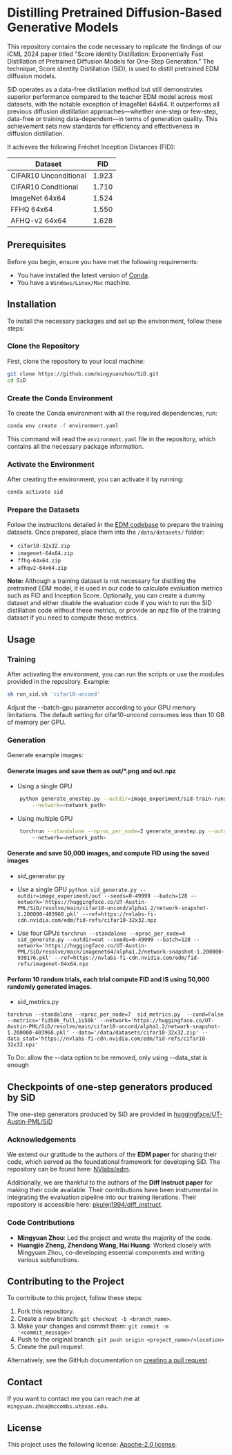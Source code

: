 # Distilling Pretrained Diffusion-Based Generative Models

This repository contains the code necessary to replicate the findings of our ICML 2024 paper titled "Score identity Distillation: Exponentially Fast Distillation of Pretrained Diffusion Models for One-Step Generation." The technique, Score identity Distillation (SiD), is used to distill pretrained EDM diffusion models.

SiD operates as a data-free distillation method but still demonstrates superior performance compared to the teacher EDM model across most datasets, with the notable exception of ImageNet 64x64. It outperforms all previous diffusion distillation approaches—whether one-step or few-step, data-free or training data-dependent—in terms of generation quality. This achievement sets new standards for efficiency and effectiveness in diffusion distillation.

It achieves the following Fréchet Inception Distances (FID):

| Dataset              | FID   |
|----------------------|-------|
| CIFAR10 Unconditional| 1.923 |
| CIFAR10 Conditional  | 1.710 |
| ImageNet 64x64       | 1.524 |
| FFHQ 64x64           | 1.550 |
| AFHQ-v2 64x64        | 1.628 |


## Prerequisites

Before you begin, ensure you have met the following requirements:
* You have installed the latest version of [Conda](https://docs.conda.io/projects/conda/en/latest/user-guide/install/index.html).
* You have a `Windows/Linux/Mac` machine.

## Installation

To install the necessary packages and set up the environment, follow these steps:

### Clone the Repository

First, clone the repository to your local machine:

```bash
git clone https://github.com/mingyuanzhou/SiD.git
cd SiD
```

### Create the Conda Environment

To create the Conda environment with all the required dependencies, run:

```bash
conda env create -f environment.yaml
```

This command will read the `environment.yaml` file in the repository, which contains all the necessary package information.

### Activate the Environment

After creating the environment, you can activate it by running:

```bash
conda activate sid
```

### Prepare the Datasets

Follow the instructions detailed in the [EDM codebase](https://github.com/NVlabs/edm/tree/main?tab=readme-ov-file#preparing-datasets) to prepare the training datasets. Once prepared, place them into the `/data/datasets/` folder:

- `cifar10-32x32.zip`
- `imagenet-64x64.zip`
- `ffhq-64x64.zip`
- `afhqv2-64x64.zip`

**Note:** Although a training dataset is not necessary for distilling the pretrained EDM model, it is used in our code to calculate evaluation metrics such as FID and Inception Score. Optionally, you can create a dummy dataset and either disable the evaluation code if you wish to run the SID distillation code without these metrics, or provide an npz file of the training dataset if you need to compute these metrics.

## Usage


### Training
After activating the environment, you can run the scripts or use the modules provided in the repository. Example:

```bash
sh run_sid.sh 'cifar10-uncond'
```

Adjust the --batch-gpu parameter according to your GPU memory limitations. The default setting for cifar10-uncond consumes less than 10 GB of memory per GPU.

### Generation

Generate example images:

#### Generate images and save them as out/*.png and out.npz

- Using a single GPU
```bash
    python generate_onestep.py --outdir=image_experiment/sid-train-runs/out --seeds=0-63 --batch=64 \
        --network=<network_path>
```
- Using multiple GPU
```bash
    torchrun --standalone --nproc_per_node=2 generate_onestep.py --outdir=image_experiment/sid-train-runs/out --seeds=0-999 --batch=64 \\
        --network=<network_path>
```
#### Generate and save 50,000 images, and compute FID using the saved images
- sid_generator.py

- Use a single GPU
```python sid_generate.py --outdir=image_experiment/out --seeds=0-49999 --batch=128 --network='https://huggingface.co/UT-Austin-PML/SiD/resolve/main/cifar10-uncond/alpha1.2/network-snapshot-1.200000-403968.pkl' --ref=https://nvlabs-fi-cdn.nvidia.com/edm/fid-refs/cifar10-32x32.npz ```

- Use four GPUs
```torchrun --standalone --nproc_per_node=4 sid_generate.py --outdir=out --seeds=0-49999 --batch=128 --network='https://huggingface.co/UT-Austin-PML/SiD/resolve/main/imagenet64/alpha1.2/network-snapshot-1.200000-939176.pkl' --ref=https://nvlabs-fi-cdn.nvidia.com/edm/fid-refs/imagenet-64x64.npz```

#### Perform 10 random trials, each trial compute FID and IS using 50,000 randomly generated images. 
- sid_metrics.py

```torchrun --standalone --nproc_per_node=7  sid_metrics.py  --cond=False --metrics='fid50k_full,is50k' --network='https://huggingface.co/UT-Austin-PML/SiD/resolve/main/cifar10-uncond/alpha1.2/network-snapshot-1.200000-403968.pkl' --data='/data/datasets/cifar10-32x32.zip' --data_stat='https://nvlabs-fi-cdn.nvidia.com/edm/fid-refs/cifar10-32x32.npz'```

To Do:
allow the --data option to be removed, only using --data_stat is enough

## Checkpoints of one-step generators produced by SiD

The one-step generators produced by SiD are provided in [huggingface/UT-Austin-PML/SiD](https://huggingface.co/UT-Austin-PML/SiD/tree/main)


### Acknowledgements

We extend our gratitude to the authors of the **EDM paper** for sharing their code, which served as the foundational framework for developing SiD. The repository can be found here: [NVlabs/edm](https://github.com/NVlabs/edm).

Additionally, we are thankful to the authors of the **Diff Instruct paper** for making their code available. Their contributions have been instrumental in integrating the evaluation pipeline into our training iterations. Their repository is accessible here: [pkulwj1994/diff_instruct](https://github.com/pkulwj1994/diff_instruct).



### Code Contributions
- **Mingyuan Zhou**: Led the project and wrote the majority of the code.
- **Huangjie Zheng, Zhendong Wang, Hai Huang**: Worked closely with Mingyuan Zhou, co-developing essential components and writing various subfunctions.


## Contributing to the Project

To contribute to this project, follow these steps:

1. Fork this repository.
2. Create a new branch: `git checkout -b <branch_name>`.
3. Make your changes and commit them: `git commit -m '<commit_message>'`
4. Push to the original branch: `git push origin <project_name>/<location>`
5. Create the pull request.

Alternatively, see the GitHub documentation on [creating a pull request](https://help.github.com/articles/creating-a-pull-request/).

## Contact

If you want to contact me you can reach me at `mingyuan.zhou@mccombs.utexas.edu`.

## License

This project uses the following license: [Apache-2.0 license](README.md).